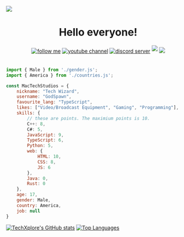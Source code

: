![](https://github.com/thetechxplore/thetechxplore/blob/main/logo.png)


<h1 align="center"> Hello everyone! </h1>


<div align="center">
   <a href="https://www.github.com/thetechxplore" target="_blank">
<img src=https://img.shields.io/badge/follow%20me-black.svg?&style=for-the-badge&logo=github&logoColor=white alt="follow me" style="margin-bottom: 5px;" /></a>
<a href="https://youtube.com/@thetechxplore" target="_blank">
<img src=https://img.shields.io/badge/youtube-red.svg?&style=for-the-badge&logo=youtube&logoColor=white alt="youtube channel" style="margin-bottom: 5px;" /></a>
<a href="https://discord.gg/AgBEcyvPhk" target="_blank">
<img src=https://img.shields.io/badge/discord-7289da.svg?&style=for-the-badge&logo=discord&logoColor=white alt="discord server" style="margin-bottom: 5px;" /></a>
<a href="https://instagram.com/lane_mac_user/" target="_blank">
   <img src="https://img.shields.io/badge/Instagram-red.svg?&style=for-the-badge&logo=instagram&logoColor=black&alt=Instagram" style="margin-bottom: 5px;" /></a>
<img src=https://visitor-badge.laobi.icu/badge?page_id=thetechxplore.thetechxplore />
</div>
<br>

```js
import { Male } from './gender.js';
import { America } from './countries.js';

const MacTechStudios = {
    nickname: "Tech Wizard",
    username: "GodSpawn",
    favourite_lang: "TypeScript",
    likes: ["Video/Broadcast Equipment", "Gaming", "Programming"],
    skills: {
        // these are points. The maximium points is 10.
        C++: 8,
        C#: 5,
        JavaScript: 9,
        TypeScript: 6,
        Python: 5,
        web: {
            HTML: 10,
            CSS: 8,
            JS: 6
        },
        Java: 0,
        Rust: 0
    },
    age: 17,
    gender: Male,
    country: America,
    job: null
}
```

[![TechXplore's GitHub stats](https://github-readme-stats.vercel.app/api?username=thetechxplore&show_icons=true&bg_color=1e1e2e&text_color=cdd6f4&icon_color=cba6f7&title_color=94e2d5)](https://github.com/anuraghazra/github-readme-stats) [![Top Languages](https://github-readme-stats.vercel.app/api/top-langs/?username=thetechxplore&layout=compact&langs_count=8&bg_color=1e1e2e&text_color=cdd6f4&icon_color=cba6f7&title_color=94e2d5)](https://github.com/anuraghazra/github-readme-stats)<br>
